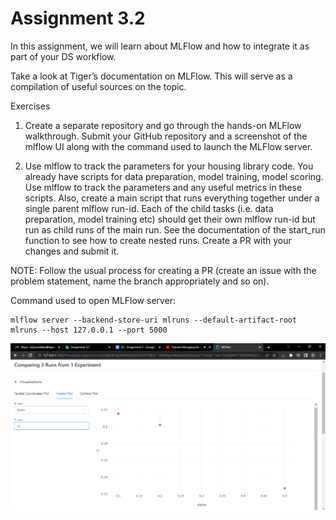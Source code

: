 # Assignment 3.2

In this assignment, we will learn about MLFlow and how to integrate it as part of your DS workflow.

Take a look at Tiger’s documentation on MLFlow. This will serve as a compilation of useful sources on the topic.

Exercises
1. Create a separate repository and go through the hands-on MLFlow walkthrough. Submit your GitHub repository and a screenshot of the mlflow UI along with the command used to launch the MLFlow server.


2. Use mlflow to track the parameters for your housing library code. You already have scripts for data preparation, model training, model scoring. Use mlflow to track the parameters and any useful metrics in these scripts. Also, create a main script that runs everything together under a single parent mlflow run-id. Each of the child tasks (i.e. data preparation, model training etc) should get their own mlflow run-id but run as child runs of the main run. See the documentation of the start_run function to see how to create nested runs. Create a PR with your changes and submit it.

NOTE: Follow the usual process for creating a PR (create an issue with the problem statement, name the branch appropriately and so on).

Command used to open MLFlow server:

	mlflow server --backend-store-uri mlruns --default-artifact-root mlruns --host 127.0.0.1 --port 5000

![mlflow_ui](mlflow_ui.png)